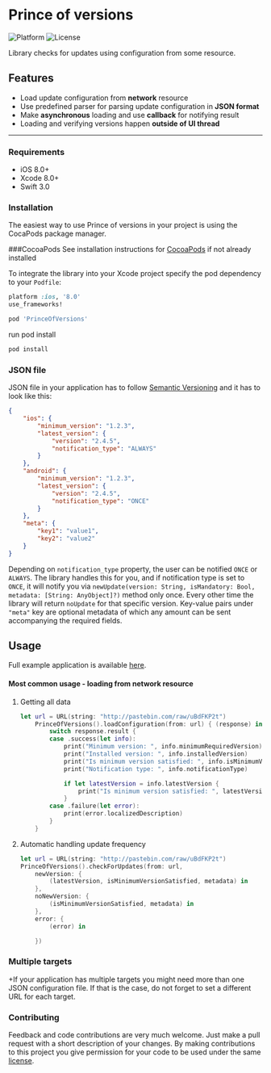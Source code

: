 Prince of versions
=================
![Platform](https://img.shields.io/badge/pod-v1.0.0-blue.svg)
![License](https://img.shields.io/cocoapods/l/SemanticVersioning.svg)

Library checks for updates using configuration from some resource.

Features
--------
  * Load update configuration from **network** resource
  * Use predefined parser for parsing update configuration in **JSON format**
  * Make **asynchronous** loading and use **callback** for notifying result
  * Loading and verifying versions happen **outside of UI thread**

----------

### Requirements
- iOS 8.0+
- Xcode 8.0+
- Swift 3.0

### Installation
The easiest way to use Prince of versions in your project is using the CocaPods package manager.

###CocoaPods
See installation instructions for [CocoaPods](http://cocoapods.org) if not already installed

To integrate the library into your Xcode project specify the pod dependency to your `Podfile`:

```ruby
platform :ios, '8.0'
use_frameworks!

pod 'PrinceOfVersions'
```

run pod install

```bash
pod install
```

### JSON file

JSON file in your application has to follow [Semantic Versioning](http://semver.org/) and it has to look like this:

```json
{
	"ios": {
		"minimum_version": "1.2.3",
		"latest_version": {
			"version": "2.4.5",
			"notification_type": "ALWAYS"
		}
	},
	"android": {
		"minimum_version": "1.2.3",
		"latest_version": {
			"version": "2.4.5",
			"notification_type": "ONCE"
		}
	},
	"meta": {
		"key1": "value1",
		"key2": "value2"
	}
}
```

Depending on <code>notification_type</code> property, the user can be notified <code>ONCE</code> or <code>ALWAYS</code>. The library handles this for you, and if notification type is set to <code>ONCE</code>, it will notify you via <code>newUpdate(version: String, isMandatory: Bool, metadata: [String: AnyObject]?)</code> method only once. Every other time the library will return <code>noUpdate</code> for that specific version. 
Key-value pairs under <code>"meta"</code> key are optional metadata of which any amount can be sent accompanying the required fields.


Usage
-------------
Full example application is available [here]().

#### Most common usage - loading from network resource

1. Getting all data

	```Swift
	let url = URL(string: "http://pastebin.com/raw/uBdFKP2t")
        PrinceOfVersions().loadConfiguration(from: url) { (response) in
            switch response.result {
            case .success(let info):
                print("Minimum version: ", info.minimumRequiredVersion)
                print("Installed version: ", info.installedVersion)
                print("Is minimum version satisfied: ", info.isMinimumVersionSatisfied)
                print("Notification type: ", info.notificationType)

                if let latestVersion = info.latestVersion {
                    print("Is minimum version satisfied: ", latestVersion)
                }
            case .failure(let error):
                print(error.localizedDescription)
            }
        }
	```

2. Automatic handling update frequency

	```Swift
	let url = URL(string: "http://pastebin.com/raw/uBdFKP2t")
	PrinceOfVersions().checkForUpdates(from: url,
        newVersion: {
            (latestVersion, isMinimumVersionSatisfied, metadata) in
        },
        noNewVersion: {
            (isMinimumVersionSatisfied, metadata) in
        },
        error: {
            (error) in

        })
	```

### Multiple targets
 +If your application has multiple targets you might need more than one JSON configuration file. If that is the case, do not forget to set a different URL for each target.

### Contributing

Feedback and code contributions are very much welcome. Just make a pull request with a short description of your changes. By making contributions to this project you give permission for your code to be used under the same [license](https://github.com/infinum/Android-prince-of-versions/blob/dev/LICENCE).
